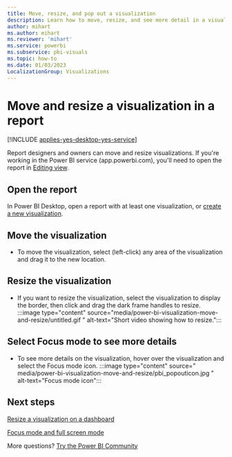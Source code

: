 ```yaml
---
title: Move, resize, and pop out a visualization
description: Learn how to move, resize, and see more detail in a visualization within a report in Power BI Desktop.
author: mihart
ms.author: mihart
ms.reviewer: 'mihart'
ms.service: powerbi
ms.subservice: pbi-visuals
ms.topic: how-to
ms.date: 01/03/2023
LocalizationGroup: Visualizations
---
```

# Move and resize a visualization in a report

[!INCLUDE [applies-yes-desktop-yes-service](../includes/applies-yes-desktop-yes-service.md)]

Report designers and owners can move and resize visualizations. If you're working in the Power BI service (app.powerbi.com), you'll need to open the report in [Editing view](../create-reports/service-interact-with-a-report-in-editing-view.md).

## Open the report
In Power BI Desktop, open a report with at least one visualization, or [create a new visualization](power-bi-report-add-visualizations-i.md).

## Move the visualization
* To move the visualization, select (left-click) any area of the visualization and drag it to the new location.

## Resize the visualization
* If you want to resize the visualization, select the visualization to display the border, then click and drag the dark frame handles to resize.  
 :::image type="content" source="media/power-bi-visualization-move-and-resize/untitled.gif " alt-text="Short video showing how to resize.":::

## Select Focus mode to see more details
* To see more details on the visualization, hover over the visualization and select the Focus mode icon.
 :::image type="content" source=" media/power-bi-visualization-move-and-resize/pbi_popouticon.jpg " alt-text="Focus mode icon":::

## Next steps
[Resize a visualization on a dashboard](../create-reports/service-dashboard-edit-tile.md)  

[Focus mode and full screen mode](../consumer/end-user-focus.md)

More questions? [Try the Power BI Community](https://community.powerbi.com/)

